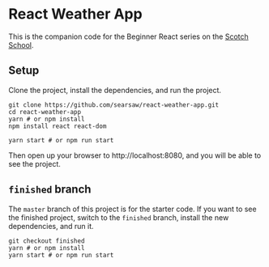 # React Weather App

This is the companion code for the Beginner React series on the [Scotch School](https://school.scotch.io/).

## Setup

Clone the project, install the dependencies, and run the project.

```
git clone https://github.com/searsaw/react-weather-app.git
cd react-weather-app
yarn # or npm install
npm install react react-dom 

yarn start # or npm run start
```

Then open up your browser to http://localhost:8080, and you will be able to see the project.

## `finished` branch

The `master` branch of this project is for the starter code. If you want to see the finished project, switch to the `finished` branch, install the new dependencies, and run it.

```
git checkout finished
yarn # or npm install
yarn start # or npm run start
```
